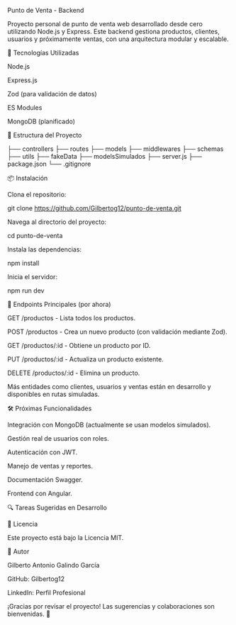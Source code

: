 Punto de Venta - Backend

Proyecto personal de punto de venta web desarrollado desde cero utilizando Node.js y Express. Este backend gestiona productos, clientes, usuarios y próximamente ventas, con una arquitectura modular y escalable.

🚀 Tecnologías Utilizadas

Node.js

Express.js

Zod (para validación de datos)

ES Modules

MongoDB (planificado)

📁 Estructura del Proyecto

├── controllers
├── routes
├── models
├── middlewares
├── schemas
├── utils
├── fakeData
├── modelsSimulados
├── server.js
├── package.json
└── .gitignore

📦 Instalación

Clona el repositorio:

git clone https://github.com/Gilbertog12/punto-de-venta.git

Navega al directorio del proyecto:

cd punto-de-venta

Instala las dependencias:

npm install

Inicia el servidor:

npm run dev

📌 Endpoints Principales (por ahora)

GET /productos - Lista todos los productos.

POST /productos - Crea un nuevo producto (con validación mediante Zod).

GET /productos/:id - Obtiene un producto por ID.

PUT /productos/:id - Actualiza un producto existente.

DELETE /productos/:id - Elimina un producto.

Más entidades como clientes, usuarios y ventas están en desarrollo y disponibles en rutas simuladas.

🛠️ Próximas Funcionalidades

Integración con MongoDB (actualmente se usan modelos simulados).

Gestión real de usuarios con roles.

Autenticación con JWT.

Manejo de ventas y reportes.

Documentación Swagger.

Frontend con Angular.

🔍 Tareas Sugeridas en Desarrollo



📄 Licencia

Este proyecto está bajo la Licencia MIT.

👤 Autor

Gilberto Antonio Galindo García

GitHub: Gilbertog12

LinkedIn: Perfil Profesional

¡Gracias por revisar el proyecto! Las sugerencias y colaboraciones son bienvenidas. 🙌
